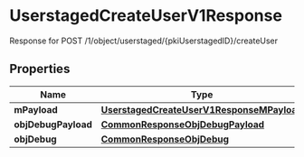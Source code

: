 

# UserstagedCreateUserV1Response

Response for POST /1/object/userstaged/{pkiUserstagedID}/createUser

## Properties

| Name | Type | Description | Notes |
|------------ | ------------- | ------------- | -------------|
|**mPayload** | [**UserstagedCreateUserV1ResponseMPayload**](UserstagedCreateUserV1ResponseMPayload.md) |  |  |
|**objDebugPayload** | [**CommonResponseObjDebugPayload**](CommonResponseObjDebugPayload.md) |  |  [optional] |
|**objDebug** | [**CommonResponseObjDebug**](CommonResponseObjDebug.md) |  |  [optional] |



